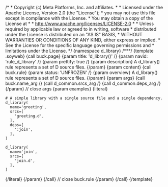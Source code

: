 /\* \* Copyright (c) Meta Platforms, Inc. and affiliates. \* \* Licensed
under the Apache License, Version 2.0 (the \"License\"); \* you may not
use this file except in compliance with the License. \* You may obtain a
copy of the License at \* \* http://www.apache.org/licenses/LICENSE-2.0
\* \* Unless required by applicable law or agreed to in writing,
software \* distributed under the License is distributed on an \"AS IS\"
BASIS, \* WITHOUT WARRANTIES OR CONDITIONS OF ANY KIND, either express
or implied. \* See the License for the specific language governing
permissions and \* limitations under the License. \*/ {namespace
d_library} /\*\*\*/ {template .soyweb} {call buck.page} {param title:
\'d_library()\' /} {param navid: \'rule_d\_library\' /} {param prettify:
true /} {param description} A d_library() rule represents a set of D
source files. {/param} {param content} {call buck.rule} {param status:
\'UNFROZEN\' /} {param overview} A d_library() rule represents a set of
D source files. {/param} {param args} {call buck.name_arg /} {call
d_common.srcs_arg /} {call d_common.deps_arg /} {/param} // close args
{param examples} {literal}

``` {.prettyprint .lang-py}
# A simple library with a single source file and a single dependency.
d_library(
  name='greeting',
  srcs=[
    'greeting.d',
  ],
  deps=[
    ':join',
  ],
)

d_library(
  name='join',
  srcs=[
    'join.d',
  ],
)
```

{/literal} {/param} {/call} // close buck.rule {/param} {/call}
{/template}
